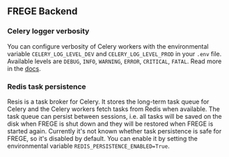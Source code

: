## FREGE Backend

### Celery logger verbosity

You can configure verbosity of Celery workers with the environmental variable `CELERY_LOG_LEVEL_DEV` and
`CELERY_LOG_LEVEL_PROD` in your `.env` file.
Available levels are `DEBUG`, `INFO`, `WARNING`, `ERROR`, `CRITICAL`, `FATAL`.
Read more in the [docs](https://docs.celeryq.dev/en/stable/reference/cli.html#cmdoption-celery-worker-l).

### Redis task persistence

Resis is a task broker for Celery. It stores the long-term task queue for Celery and the Celery workers fetch
tasks from Redis when available. The task queue can persist between sessions, i.e. all tasks will be
saved on the disk when FREGE is shut down and they will be restored when FREGE is started again.
Currently it's not known whether task persistence is safe for FREGE, so it's disabled by default. You can enable it
by setting the environmental variable `REDIS_PERSISTENCE_ENABLED=True`.
